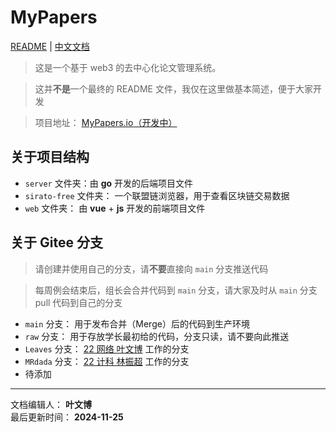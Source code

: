 # MyPapers  
[README](README.md) | [中文文档](README_zh.md)  

> 这是一个基于 web3 的去中心化论文管理系统。  

> 这并**不是**一个最终的 README 文件，我仅在这里做基本简述，便于大家开发  
  
> 项目地址： [MyPapers.io（开发中）](https://mypapers.io)
## 关于项目结构  
- `server` 文件夹：由 **go** 开发的后端项目文件  
- `sirato-free` 文件夹： 一个联盟链浏览器，用于查看区块链交易数据  
- `web` 文件夹： 由 **vue** + **js** 开发的前端项目文件  

## 关于 Gitee 分支  
> 请创建并使用自己的分支，请**不要**直接向 `main` 分支推送代码  

> 每周例会结束后，组长会合并代码到 `main` 分支，请大家及时从 `main` 分支 pull 代码到自己的分支
- `main` 分支： 用于发布合并（Merge）后的代码到生产环境  
- `raw` 分支： 用于存放学长最初给的代码，分支只读，请不要向此推送  
- `Leaves` 分支： [22 网络 叶文博](https://kiss1314.top) 工作的分支  
- `MRdada` 分支： [22 计科 林振超]() 工作的分支  
- 待添加  
  
---
文档编辑人： **叶文博**   
最后更新时间： **2024-11-25**  